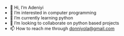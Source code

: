 - 👋 Hi, I’m Adeniyi
- 👀 I’m interested in computer programming
- 🌱 I’m currently learning python
- 💞️ I’m looking to collaborate on python based projects
- 📫 How to reach me through donniyola@gmail.com
<!---
Drniyi/Drniyi is a ✨ special ✨ repository because its `README.md` (this file) appears on your GitHub profile.
You can click the Preview link to take a look at your changes.
--->
